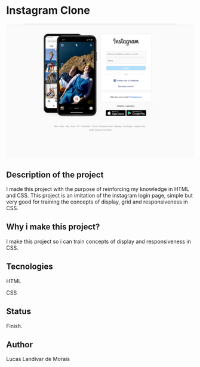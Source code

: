 <h1>Instagram Clone</h1>
  <img src="img/Captura de Tela (9).png">
 
<h2>Description of the project</h2>
<p>I made this project with the purpose of reinforcing my knowledge in HTML and CSS.
This project is an imitation of the instagram login page, simple but very good for training the concepts of display, grid and responsiveness in CSS.</p> 

<h2>Why i make this project?</h2>
<p>I make this project so i can train concepts of display and responsiveness in CSS.</p>

<h2>Tecnologies</h2>
<p>HTML</p>
<p>CSS</p>

<h2>Status</h2>
<p>Finish.</p>

<h2>Author</h2>
<p>Lucas Landivar de Morais</p>
